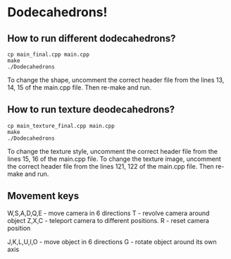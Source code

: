 # Dodecahedrons!

## How to run different dodecahedrons?

```
cp main_final.cpp main.cpp
make
./Dodecahedrons
```
To change the shape, uncomment the correct header file from the lines 13, 14, 15 of the main.cpp file.
Then re-make and run.

## How to run texture deodecahedrons?

```
cp main_texture_final.cpp main.cpp
make
./Dodecahedrons
```
To change the texture style, uncomment the correct header file from the lines 15, 16 of the main.cpp file.
To change the texture image, uncomment the correct header file from the lines 121, 122 of the main.cpp file.
Then re-make and run.

## Movement keys

W,S,A,D,Q,E - move camera in 6 directions
T - revolve camera around object
Z,X,C - teleport camera to different positions.
R - reset camera position

J,K,L,U,I,O - move object in 6 directions
G - rotate object around its own axis